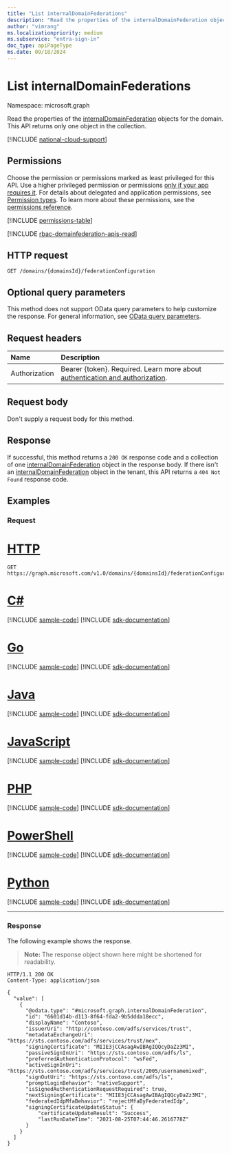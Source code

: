 ```yaml
---
title: "List internalDomainFederations"
description: "Read the properties of the internalDomainFederation object for the domain."
author: "vimrang"
ms.localizationpriority: medium
ms.subservice: "entra-sign-in"
doc_type: apiPageType
ms.date: 09/18/2024
---
```


# List internalDomainFederations
Namespace: microsoft.graph

Read the properties of the [internalDomainFederation](../resources/internaldomainfederation.md) objects for the domain. This API returns only one object in the collection.

[!INCLUDE [national-cloud-support](../../includes/all-clouds.md)]

## Permissions
Choose the permission or permissions marked as least privileged for this API. Use a higher privileged permission or permissions [only if your app requires it](/graph/permissions-overview#best-practices-for-using-microsoft-graph-permissions). For details about delegated and application permissions, see [Permission types](/graph/permissions-overview#permission-types). To learn more about these permissions, see the [permissions reference](/graph/permissions-reference).

<!-- { "blockType": "permissions", "name": "domain_list_federationconfiguration" } -->
[!INCLUDE [permissions-table](../includes/permissions/domain-list-federationconfiguration-permissions.md)]

[!INCLUDE [rbac-domainfederation-apis-read](../includes/rbac-for-apis/rbac-domainfederation-apis-read.md)]

## HTTP request

<!-- {
  "blockType": "ignored"
}
-->
```http
GET /domains/{domainsId}/federationConfiguration
```

## Optional query parameters
This method does not support OData query parameters to help customize the response. For general information, see [OData query parameters](/graph/query-parameters).

## Request headers
|Name|Description|
|:---|:---|
|Authorization|Bearer {token}. Required. Learn more about [authentication and authorization](/graph/auth/auth-concepts).|

## Request body
Don't supply a request body for this method.

## Response

If successful, this method returns a `200 OK` response code and a collection of one [internalDomainFederation](../resources/internaldomainfederation.md) object in the response body. If there isn't an [internalDomainFederation](../resources/internaldomainfederation.md) object in the tenant, this API returns a `404 Not Found` response code.

## Examples

### Request

# [HTTP](#tab/http)
<!-- {
  "blockType": "request",
  "name": "list_internaldomainfederation",
}
-->
```http
GET https://graph.microsoft.com/v1.0/domains/{domainsId}/federationConfiguration
```

# [C#](#tab/csharp)
[!INCLUDE [sample-code](../includes/snippets/csharp/list-internaldomainfederation-csharp-snippets.md)]
[!INCLUDE [sdk-documentation](../includes/snippets/snippets-sdk-documentation-link.md)]

# [Go](#tab/go)
[!INCLUDE [sample-code](../includes/snippets/go/list-internaldomainfederation-go-snippets.md)]
[!INCLUDE [sdk-documentation](../includes/snippets/snippets-sdk-documentation-link.md)]

# [Java](#tab/java)
[!INCLUDE [sample-code](../includes/snippets/java/list-internaldomainfederation-java-snippets.md)]
[!INCLUDE [sdk-documentation](../includes/snippets/snippets-sdk-documentation-link.md)]

# [JavaScript](#tab/javascript)
[!INCLUDE [sample-code](../includes/snippets/javascript/list-internaldomainfederation-javascript-snippets.md)]
[!INCLUDE [sdk-documentation](../includes/snippets/snippets-sdk-documentation-link.md)]

# [PHP](#tab/php)
[!INCLUDE [sample-code](../includes/snippets/php/list-internaldomainfederation-php-snippets.md)]
[!INCLUDE [sdk-documentation](../includes/snippets/snippets-sdk-documentation-link.md)]

# [PowerShell](#tab/powershell)
[!INCLUDE [sample-code](../includes/snippets/powershell/list-internaldomainfederation-powershell-snippets.md)]
[!INCLUDE [sdk-documentation](../includes/snippets/snippets-sdk-documentation-link.md)]

# [Python](#tab/python)
[!INCLUDE [sample-code](../includes/snippets/python/list-internaldomainfederation-python-snippets.md)]
[!INCLUDE [sdk-documentation](../includes/snippets/snippets-sdk-documentation-link.md)]

---

### Response
The following example shows the response.
>**Note:** The response object shown here might be shortened for readability.
<!-- {
  "blockType": "response",
  "truncated": true,
  "@odata.type": "Collection(microsoft.graph.internalDomainFederation)"
}
-->
```http
HTTP/1.1 200 OK
Content-Type: application/json

{
  "value": [
    {
      "@odata.type": "#microsoft.graph.internalDomainFederation",
      "id": "6601d14b-d113-8f64-fda2-9b5ddda18ecc",
      "displayName": "Contoso",
      "issuerUri": "http://contoso.com/adfs/services/trust",
      "metadataExchangeUri": "https://sts.contoso.com/adfs/services/trust/mex",
      "signingCertificate": "MIIE3jCCAsagAwIBAgIQQcyDaZz3MI",
      "passiveSignInUri": "https://sts.contoso.com/adfs/ls",
      "preferredAuthenticationProtocol": "wsFed",
      "activeSignInUri": "https://sts.contoso.com/adfs/services/trust/2005/usernamemixed",
      "signOutUri": "https://sts.contoso.com/adfs/ls",
      "promptLoginBehavior": "nativeSupport",
      "isSignedAuthenticationRequestRequired": true,
      "nextSigningCertificate": "MIIE3jCCAsagAwIBAgIQQcyDaZz3MI",
      "federatedIdpMfaBehavior": "rejectMfaByFederatedIdp",
      "signingCertificateUpdateStatus": {
          "certificateUpdateResult": "Success",
          "lastRunDateTime": "2021-08-25T07:44:46.2616778Z"
      }
    }
  ]
}
```

